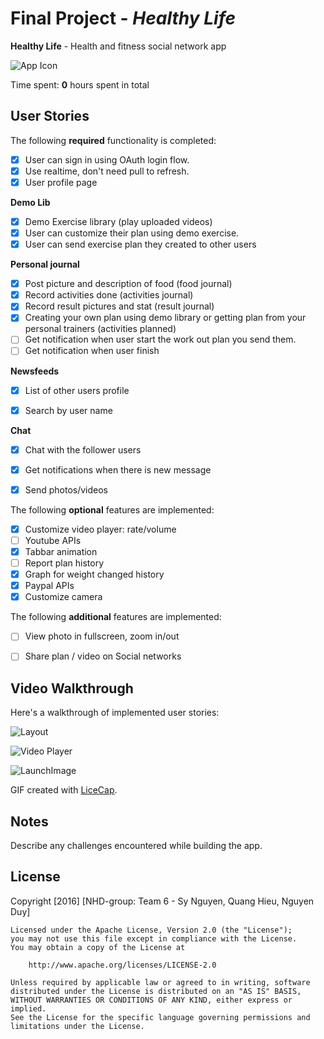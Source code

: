 # Final Project - *Healthy Life*

**Healthy Life** - Health and fitness social network app

![App Icon](HealthyLife/Resources/images/app_icon@3x.png)

Time spent: **0** hours spent in total

## User Stories

The following **required** functionality is completed:

- [x] User can sign in using OAuth login flow.
- [x] Use realtime, don't need pull to refresh.
- [x] User profile page

**Demo Lib**

- [x] Demo Exercise library (play uploaded videos)
- [x] User can customize their plan using demo exercise. 
- [x] User can send exercise plan they created to other users

**Personal journal**

- [x] Post picture and description of food (food journal)
- [x] Record activities done  (activities journal)
- [x] Record result pictures and stat (result journal)
- [x] Creating your own plan using demo library or getting plan from your personal trainers (activities planned)
- [ ] Get notification when user start the work out plan you send them. 
- [ ] Get notification when user finish 

**Newsfeeds**

- [x] List of other users profile
- [x] Search by user name 


**Chat**

- [x] Chat with the follower users
- [x] Get notifications when there is new message
- [x] Send photos/videos


The following **optional** features are implemented:

- [x] Customize video player: rate/volume
- [ ] Youtube APIs
- [x] Tabbar animation
- [ ] Report plan history
- [x] Graph for weight changed history
- [x] Paypal APIs
- [x] Customize camera

The following **additional** features are implemented:

- [ ] View photo in fullscreen, zoom in/out
- [ ] Share plan / video on Social networks


## Video Walkthrough

Here's a walkthrough of implemented user stories:

![Layout](HealthyLife/Resources/images/layout.png)

![Video Player](HealthyLife/Resources/images/videoplayer.png)

![LaunchImage](HealthyLife/Resources/images/LaunchImage-ios7-retina4@2x.png)


GIF created with [LiceCap](http://www.cockos.com/licecap/).

## Notes

Describe any challenges encountered while building the app.

## License

Copyright [2016] [NHD-group: Team 6 - Sy Nguyen, Quang Hieu, Nguyen Duy]

    Licensed under the Apache License, Version 2.0 (the "License");
    you may not use this file except in compliance with the License.
    You may obtain a copy of the License at

        http://www.apache.org/licenses/LICENSE-2.0

    Unless required by applicable law or agreed to in writing, software
    distributed under the License is distributed on an "AS IS" BASIS,
    WITHOUT WARRANTIES OR CONDITIONS OF ANY KIND, either express or implied.
    See the License for the specific language governing permissions and
    limitations under the License.
